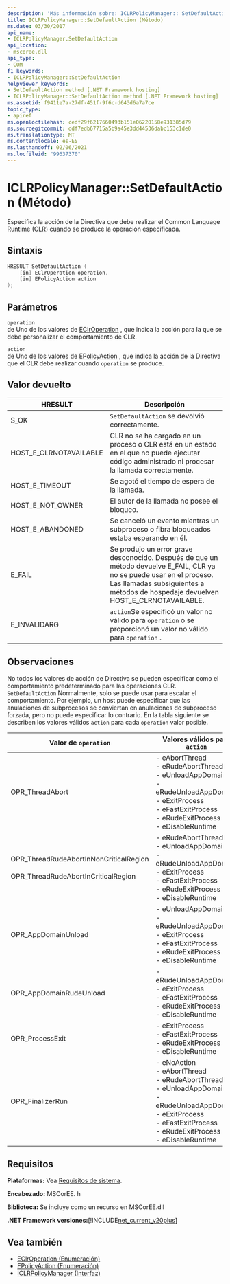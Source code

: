 ```yaml
---
description: 'Más información sobre: ICLRPolicyManager:: SetDefaultAction ((método)'
title: ICLRPolicyManager::SetDefaultAction (Método)
ms.date: 03/30/2017
api_name:
- ICLRPolicyManager.SetDefaultAction
api_location:
- mscoree.dll
api_type:
- COM
f1_keywords:
- ICLRPolicyManager::SetDefaultAction
helpviewer_keywords:
- SetDefaultAction method [.NET Framework hosting]
- ICLRPolicyManager::SetDefaultAction method [.NET Framework hosting]
ms.assetid: f9411e7a-27df-451f-9f6c-d643d6a7a7ce
topic_type:
- apiref
ms.openlocfilehash: cedf29f6217660493b151e06220158e931385d79
ms.sourcegitcommit: ddf7edb67715a5b9a45e3dd44536dabc153c1de0
ms.translationtype: MT
ms.contentlocale: es-ES
ms.lasthandoff: 02/06/2021
ms.locfileid: "99637370"
---
```

# <a name="iclrpolicymanagersetdefaultaction-method"></a>ICLRPolicyManager::SetDefaultAction (Método)

Especifica la acción de la Directiva que debe realizar el Common Language Runtime (CLR) cuando se produce la operación especificada.  
  
## <a name="syntax"></a>Sintaxis  
  
```cpp  
HRESULT SetDefaultAction (  
    [in] EClrOperation operation,  
    [in] EPolicyAction action  
);  
```  
  
## <a name="parameters"></a>Parámetros  

 `operation`  
 de Uno de los valores de [EClrOperation](eclroperation-enumeration.md) , que indica la acción para la que se debe personalizar el comportamiento de CLR.  
  
 `action`  
 de Uno de los valores de [EPolicyAction](epolicyaction-enumeration.md) , que indica la acción de la Directiva que el CLR debe realizar cuando `operation` se produce.  
  
## <a name="return-value"></a>Valor devuelto  
  
|HRESULT|Descripción|  
|-------------|-----------------|  
|S_OK|`SetDefaultAction` se devolvió correctamente.|  
|HOST_E_CLRNOTAVAILABLE|CLR no se ha cargado en un proceso o CLR está en un estado en el que no puede ejecutar código administrado ni procesar la llamada correctamente.|  
|HOST_E_TIMEOUT|Se agotó el tiempo de espera de la llamada.|  
|HOST_E_NOT_OWNER|El autor de la llamada no posee el bloqueo.|  
|HOST_E_ABANDONED|Se canceló un evento mientras un subproceso o fibra bloqueados estaba esperando en él.|  
|E_FAIL|Se produjo un error grave desconocido. Después de que un método devuelve E_FAIL, CLR ya no se puede usar en el proceso. Las llamadas subsiguientes a métodos de hospedaje devuelven HOST_E_CLRNOTAVAILABLE.|  
|E_INVALIDARG|`action`Se especificó un valor no válido para `operation` o se proporcionó un valor no válido para `operation` .|  
  
## <a name="remarks"></a>Observaciones  

 No todos los valores de acción de Directiva se pueden especificar como el comportamiento predeterminado para las operaciones CLR. `SetDefaultAction` Normalmente, solo se puede usar para escalar el comportamiento. Por ejemplo, un host puede especificar que las anulaciones de subprocesos se conviertan en anulaciones de subproceso forzada, pero no puede especificar lo contrario. En la tabla siguiente se describen los valores válidos `action` para cada `operation` valor posible.  
  
|Valor de `operation`|Valores válidos para `action`|  
|---------------------------|-------------------------------|  
|OPR_ThreadAbort|- eAbortThread<br />- eRudeAbortThread<br />- eUnloadAppDomain<br />- eRudeUnloadAppDomain<br />- eExitProcess<br />- eFastExitProcess<br />- eRudeExitProcess<br />- eDisableRuntime|  
|OPR_ThreadRudeAbortInNonCriticalRegion<br /><br /> OPR_ThreadRudeAbortInCriticalRegion|- eRudeAbortThread<br />- eUnloadAppDomain<br />- eRudeUnloadAppDomain<br />- eExitProcess<br />- eFastExitProcess<br />- eRudeExitProcess<br />- eDisableRuntime|  
|OPR_AppDomainUnload|- eUnloadAppDomain<br />- eRudeUnloadAppDomain<br />- eExitProcess<br />- eFastExitProcess<br />- eRudeExitProcess<br />- eDisableRuntime|  
|OPR_AppDomainRudeUnload|- eRudeUnloadAppDomain<br />- eExitProcess<br />- eFastExitProcess<br />- eRudeExitProcess<br />- eDisableRuntime|  
|OPR_ProcessExit|- eExitProcess<br />- eFastExitProcess<br />- eRudeExitProcess<br />- eDisableRuntime|  
|OPR_FinalizerRun|- eNoAction<br />- eAbortThread<br />- eRudeAbortThread<br />- eUnloadAppDomain<br />- eRudeUnloadAppDomain<br />- eExitProcess<br />- eFastExitProcess<br />- eRudeExitProcess<br />- eDisableRuntime|  
  
## <a name="requirements"></a>Requisitos  

 **Plataformas:** Vea [Requisitos de sistema](../../get-started/system-requirements.md).  
  
 **Encabezado:** MSCorEE. h  
  
 **Biblioteca:** Se incluye como un recurso en MSCorEE.dll  
  
 **.NET Framework versiones:**[!INCLUDE[net_current_v20plus](../../../../includes/net-current-v20plus-md.md)]  
  
## <a name="see-also"></a>Vea también

- [EClrOperation (Enumeración)](eclroperation-enumeration.md)
- [EPolicyAction (Enumeración)](epolicyaction-enumeration.md)
- [ICLRPolicyManager (Interfaz)](iclrpolicymanager-interface.md)
